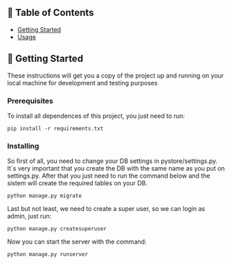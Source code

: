 
## 📝 Table of Contents

- [Getting Started](#getting_started)
- [Usage](#usage)

## 🏁 Getting Started <a name = "getting_started"></a>

These instructions will get you a copy of the project up and running on your local machine for development and testing purposes

### Prerequisites

To install all dependences of this project, you just need to run:

```
pip install -r requirements.txt
```

### Installing

So first of all, you need to change your DB settings in pystore/settings.py. It`s very important that you create the DB with the same name as you put on settings.py. After that you just need to run the command below and the sistem will create the required tables on your DB.

```
python manage.py migrate
```

Last but not least, we need to create a super user, so we can login as admin, just run:

```
python manage.py createsuperuser
```

Now you can start the server with the command:

```
python manage.py runserver
```